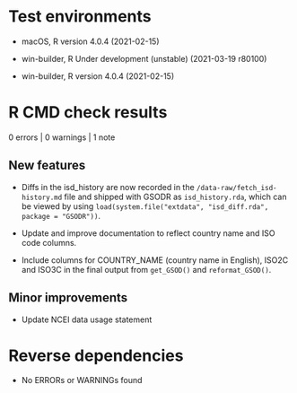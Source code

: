 # Test environments

  - macOS, R version 4.0.4 (2021-02-15)

  - win-builder, R Under development (unstable) (2021-03-19 r80100)

  - win-builder, R version 4.0.4 (2021-02-15)

# R CMD check results

0 errors | 0 warnings | 1 note

## New features

* Diffs in the isd_history are now recorded in the `/data-raw/fetch_isd-history.md` file and shipped with GSODR as `isd_history.rda`, which can be viewed by using `load(system.file("extdata", "isd_diff.rda", package = "GSODR"))`.

* Update and improve documentation to reflect country name and ISO code columns.

* Include columns for COUNTRY_NAME (country name in English), ISO2C and ISO3C in the final output from `get_GSOD()` and `reformat_GSOD()`.

## Minor improvements

* Update NCEI data usage statement

# Reverse dependencies

- No ERRORs or WARNINGs found
